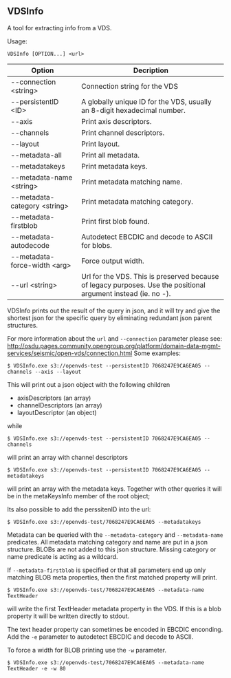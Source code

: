 ## VDSInfo

A tool for extracting info from a VDS.

Usage:
```
VDSInfo [OPTION...] <url>
```

| Option                        | Decription |
|-------------------------------|------------|
| --connection \<string>        | Connection string for the VDS
| --persistentID \<ID>          | A globally unique ID for the VDS, usually an 8-digit hexadecimal number.
| --axis                        | Print axis descriptors.
| --channels                    | Print channel descriptors.
| --layout                      | Print layout.
| --metadata-all                | Print all metadata.
| --metadatakeys                | Print metadata keys.
| --metadata-name \<string>     | Print metadata matching name.
| --metadata-category \<string> | Print metadata matching category.
| --metadata-firstblob          | Print first blob found.
| --metadata-autodecode         | Autodetect EBCDIC and decode to ASCII for blobs.
| --metadata-force-width \<arg> | Force output width.
| --url \<string>               | Url for the VDS. This is preserved because of legacy purposes. Use the positional argument instead (ie. no -).

VDSInfo prints out the result of the query in json, and it will try and give
the shortest json for the specific query by eliminating redundant json parent
structures.

For more information about the ``url`` and ``--connection`` parameter please see:
http://osdu.pages.community.opengroup.org/platform/domain-data-mgmt-services/seismic/open-vds/connection.html
Some examples:

```
$ VDSInfo.exe s3://openvds-test --persistentID 7068247E9CA6EA05 --channels --axis --layout
```
This will print out a json object with the following children
 * axisDescriptors (an array)
 * channelDescriptors (an array)
 * layoutDescriptor (an object)

while
```
$ VDSInfo.exe s3://openvds-test --persistentID 7068247E9CA6EA05 --channels
```
will print an array with channel descriptors

```
$ VDSInfo.exe s3://openvds-test --persistentID 7068247E9CA6EA05 --metadatakeys
```
will print an array with the metadata keys. Together with other queries it will
be in the metaKeysInfo member of the root object;

Its also possible to add the perssitenID into the url:

```
$ VDSInfo.exe s3://openvds-test/7068247E9CA6EA05 --metadatakeys
```

Metadata can be queried with the `--metadata-category` and `--metadata-name`
predicates. All metadata matching category and name are put in a json
structure.  BLOBs are not added to this json structure. Missing category or
name predicate is acting as a wildcard.

If `--metadata-firstblob` is specified or that all parameters end up only
matching BLOB meta properties, then the first matched property will print.

```
$ VDSInfo.exe s3://openvds-test/7068247E9CA6EA05 --metadata-name TextHeader
```
will write the first TextHeader metadata property in the VDS. If this is a blob
property it will be written directly to stdout.

The text header property can sometimes be encoded in EBCDIC enconding. Add the
`-e` parameter to autodetect EBCDIC and decode to ASCII.

To force a width for BLOB printing use the `-w` parameter.
```
$ VDSInfo.exe s3://openvds-test/7068247E9CA6EA05 --metadata-name TextHeader -e -w 80
```
